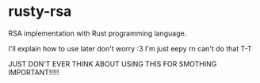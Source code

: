 # rusty-rsa
RSA implementation with Rust programming language.

I'll explain how to use later don't worry :3 I'm just eepy rn can't do that T-T

JUST DON'T EVER THINK ABOUT USING THIS FOR SMOTHING IMPORTANT!!!!!
